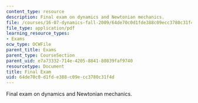 ```yaml
---
content_type: resource
description: Final exam on dynamics and Newtonian mechanics.
file: /courses/16-07-dynamics-fall-2009/64de70c0d1fde388c09ecc3780c31f4d_MIT16_07F09_final05.pdf
file_type: application/pdf
learning_resource_types:
- Exams
ocw_type: OCWFile
parent_title: Exams
parent_type: CourseSection
parent_uid: e7a73332-714e-4205-8841-80839faf9740
resourcetype: Document
title: Final Exam
uid: 64de70c0-d1fd-e388-c09e-cc3780c31f4d
---
```

Final exam on dynamics and Newtonian mechanics.

